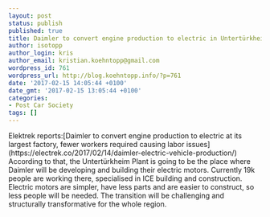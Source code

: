 ```yaml
---
layout: post
status: publish
published: true
title: Daimler to convert engine production to electric in Untertürkheim
author: isotopp
author_login: kris
author_email: kristian.koehntopp@gmail.com
wordpress_id: 761
wordpress_url: http://blog.koehntopp.info/?p=761
date: '2017-02-15 14:05:44 +0100'
date_gmt: '2017-02-15 13:05:44 +0100'
categories:
- Post Car Society
tags: []
---
```

<p>Elektrek reports:[Daimler to convert engine production to electric at its largest factory, fewer workers required causing labor&nbsp;issues](https://electrek.co/2017/02/14/daimler-electric-vehicle-production/) According to that, the Untertürkheim Plant is going to be the place where Daimler will be developing and building their electric motors. Currently 19k people are working there, specialised in ICE building and construction. Electric motors are simpler, have less parts and are easier to construct, so less people will be needed. The transition will be challenging and structurally transformative for the whole region. &nbsp;</p>
